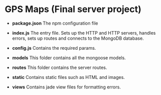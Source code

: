 # GPS Maps (Final server project)

* **package.json**
    The npm configuration file

* **index.js**
    The entry file. Sets up the HTTP and HTTP servers, handles errors, sets up routes and connects to the MongoDB database.

* **config.js**
    Contains the required params.

* **models**
    This folder contains all the mongoose models.

* **routes**
    This folder contains the server routes.

* **static**
    Contains static files such as HTML and images.

* **views**
    Contains jade view files for formatting errors.